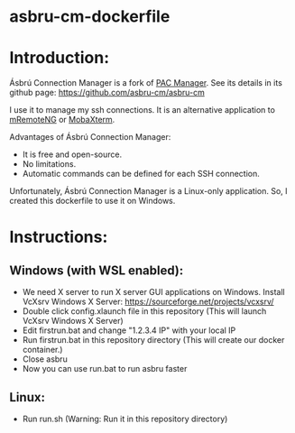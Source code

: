 # asbru-cm-dockerfile

# Introduction:

Ásbrú Connection Manager is a fork of [PAC Manager](https://github.com/perseo22/pacmanager/).
See its details in its github page: https://github.com/asbru-cm/asbru-cm

I use it to manage my ssh connections. It is an alternative application to [mRemoteNG](https://mremoteng.org/) or [MobaXterm](https://mobaxterm.mobatek.net/).

Advantages of Ásbrú Connection Manager:
* It is free and open-source.
* No limitations.
* Automatic commands can be defined for each SSH connection.

Unfortunately, Ásbrú Connection Manager is a Linux-only application. So, I created this dockerfile to use it on Windows.

# Instructions:

## Windows (with WSL enabled):

* We need X server to run X server GUI applications on Windows. Install VcXsrv Windows X Server: https://sourceforge.net/projects/vcxsrv/
* Double click config.xlaunch file in this repository (This will launch VcXsrv Windows X Server)
* Edit firstrun.bat and change "1.2.3.4 IP" with your local IP
* Run firstrun.bat in this repository directory (This will create our docker container.)
* Close asbru
* Now you can use run.bat to run asbru faster

## Linux:

* Run run.sh (Warning: Run it in this repository directory)
